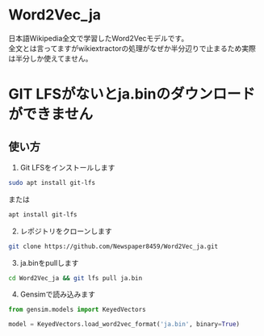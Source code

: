 # Word2Vec_ja
日本語Wikipedia全文で学習したWord2Vecモデルです。<br>
全文とは言ってますがwikiextractorの処理がなぜか半分辺りで止まるため実際は半分しか使えてません。<br>

# GIT LFSがないとja.binのダウンロードができません
## 使い方
1. Git LFSをインストールします
```bash
sudo apt install git-lfs
```
または
```bash
apt install git-lfs
```

2. レポジトリをクローンします
```bash
git clone https://github.com/Newspaper8459/Word2Vec_ja.git
```

3. ja.binをpullします
```bash
cd Word2Vec_ja && git lfs pull ja.bin
```

4. Gensimで読み込みます
```py
from gensim.models import KeyedVectors

model = KeyedVectors.load_word2vec_format('ja.bin', binary=True)
```


